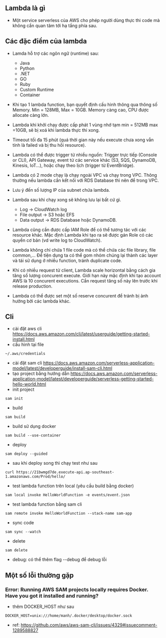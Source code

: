 ## Lambda là gì

- Một service serverless của AWS cho phép người dùng thực thi code mà không cần quan tâm tới hạ tầng phía sau.

## Các đặc điểm của lambda

- Lamda hỗ trợ các ngôn ngữ (runtime) sau:

  - Java
  - Python
  - .NET
  - GO
  - Ruby
  - Custom Runtime
  - Container

- Khi tạo 1 lambda function, bạn quyết định cấu hình thông qua thông số Memory. Min = 128MB, Max = 10GB. Memory càng cao, CPU được allocate càng lớn.
- Lambda khi khởi chạy được cấp phát 1 vùng nhớ tạm min = 512MB max =10GB, sẽ bị xoá khi lambda thực thi xong.
- Timeout tối đa 15 phút (quá thời gian này nếu execute chưa xong vẫn tính là failed và bị thu hồi resource).
- Lambda có thể được trigger từ nhiều nguồn: Trigger trực tiếp
  (Console or CLI), API Gateway, event từ các service khác (S3, SQS, DynamoDB, Kinesis, IoT...), hoặc chạy theo lịch (trigger từ EventBridge).
- Lambda có 2 mode chạy là chạy ngoài VPC và chạy trong VPC. Thông thường nếu lambda cần kết nối với RDS Database thì nên để trong VPC.
- Lưu ý đến số lượng IP của subnet chứa lambda.
- Lambda sau khi chạy xong sẽ không lưu lại bất cứ gì.
  - Log -> CloudWatch log
  - File output -> S3 hoặc EFS
  - Data output -> RDS Database hoặc DynamoDB.
- Lambda cũng cần được cấp IAM Role để có thể tương tác với các resource khác. Mặc định Lambda khi tạo ra sẽ được gán Role có các quyền cơ bản (vd write log to CloudWatch).
- Lambda không chỉ chứa 1 file code mà có thể chứa các file library, file common,... Để tiện dụng ta có thể gom nhóm chúng lại thành các
  layer và tái sử dụng ở nhiều function, tránh duplicate code.
- Khi có nhiều request từ client, Lambda scale horizontal bằng cách gia tăng số lượng concurent execute. Giới hạn này mặc định khi tạo account AWS là 10 concurent executions. Cần request tăng số này lên trước khi release production.
- Lambda có thể được set một số reserve concurent để tránh bị ảnh
  hưởng bởi các lambda khác.

## Cli

- cài đặt aws cli https://docs.aws.amazon.com/cli/latest/userguide/getting-started-install.html
- cấu hình tại file

```shell
~/.aws/credentials
```

- cài đặt sam cli https://docs.aws.amazon.com/serverless-application-model/latest/developerguide/install-sam-cli.html
- tạo project bằng hướng dẫn https://docs.aws.amazon.com/serverless-application-model/latest/developerguide/serverless-getting-started-hello-world.html
- init project

```shell
sam init
```

- build

```shell
sam build
```

- build sử dụng docker

```shell
sam build --use-container
```

- deploy

```shell
sam deploy --guided
```

- sau khi deploy song thì chạy test như sau

```shell
curl https://21bwmgd7de.execute-api.ap-southeast-1.amazonaws.com/Prod/hello/
```

- test lambda function trên local (yêu cầu build bằng docker)

```shell
sam local invoke HelloWorldFunction -e events/event.json
```

- test lambda function bằng sam cli

```shell
sam remote invoke HelloWorldFunction --stack-name sam-app
```

- sync code

```shell
sam sync --watch
```

- delete

```shell
sam delete
```

- debug: có thể thêm flag --debug để debug lỗi

## Một số lỗi thường gặp

### Error: Running AWS SAM projects locally requires Docker. Have you got it installed and running?

- thêm DOCKER_HOST như sau

```shell
DOCKER_HOST=unix:///home/manh/.docker/desktop/docker.sock
```

- ref: https://github.com/aws/aws-sam-cli/issues/4329#issuecomment-1289588827
